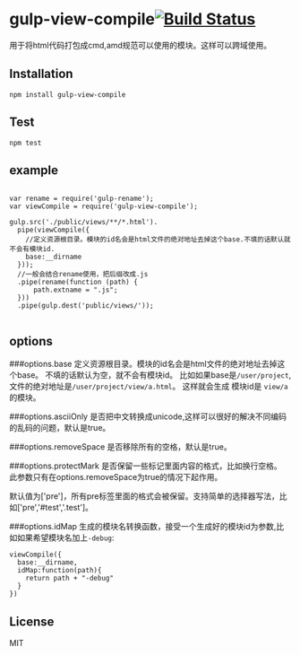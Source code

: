 gulp-view-compile[![Build Status](https://travis-ci.org/purplebamboo/gulp-view-compile.svg)](https://travis-ci.org/purplebamboo/gulp-view-compile)
=================

用于将html代码打包成cmd,amd规范可以使用的模块。这样可以跨域使用。

## Installation

`npm install gulp-view-compile`

## Test
`npm test`


## example

```

var rename = require('gulp-rename');
var viewCompile = require('gulp-view-compile');

gulp.src('./public/views/**/*.html').
  pipe(viewCompile({
    //定义资源根目录。模块的id名会是html文件的绝对地址去掉这个base.不填的话默认就不会有模块id.
    base:__dirname
  }));
  //一般会结合rename使用，把后缀改成.js
  .pipe(rename(function (path) {
      path.extname = ".js";
  }))
  .pipe(gulp.dest('public/views/'));


```
## options

###options.base
定义资源根目录。模块的id名会是html文件的绝对地址去掉这个base。
不填的话默认为空，就不会有模块id。
比如如果base是`/user/project`,文件的绝对地址是`/user/project/view/a.html`。
这样就会生成 模块id是 `view/a`的模块。

###options.asciiOnly
是否把中文转换成unicode,这样可以很好的解决不同编码的乱码的问题，默认是true。

###options.removeSpace
是否移除所有的空格，默认是true。

###options.protectMark
是否保留一些标记里面内容的格式，比如换行空格。
此参数只有在options.removeSpace为true的情况下起作用。

默认值为['pre']，所有pre标签里面的格式会被保留。支持简单的选择器写法，比如['pre','#test','.test']。


###options.idMap
生成的模块名转换函数，接受一个生成好的模块id为参数,比如如果希望模块名加上`-debug`:

```
viewCompile({
  base:__dirname,
  idMap:function(path){
    return path + "-debug"
  }
})
```


## License

MIT
